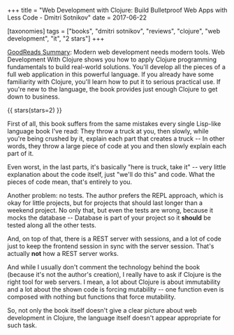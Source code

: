 +++
title = "Web Development with Clojure: Build Bulletproof Web Apps with Less Code - Dmitri Sotnikov"
date = 2017-06-22

[taxonomies]
tags = ["books", "dmitri sotnikov", "reviews", "clojure", "web development",
"it", "2 stars"]
+++

[GoodReads Summary](https://www.goodreads.com/book/show/18399028-web-development-with-clojure):
Modern web development needs modern tools. Web Development With Clojure shows
you how to apply Clojure programming fundamentals to build real-world
solutions. You'll develop all the pieces of a full web application in this
powerful language. If you already have some familiarity with Clojure, you'll
learn how to put it to serious practical use. If you're new to the language,
the book provides just enough Clojure to get down to business.

<!-- more -->

{{ stars(stars=2) }}

First of all, this book suffers from the same mistakes every single Lisp-like
language book I've read: They throw a truck at you, then slowly, while you're
being crushed by it, explain each part that creates a truck -- In other words,
they throw a large piece of code at you and then slowly explain each part of
it.

Even worst, in the last parts, it's basically "here is truck, take it" -- very
little explanation about the code itself, just "we'll do this" and code. What
the pieces of code mean, that's entirely to you.

Another problem: no tests. The author prefers the REPL approach, which is okay
for little projects, but for projects that should last longer than a weekend
project. No only that, but even the tests are wrong, because it mocks the
database -- Database is part of your project so it **should** be tested along
all the other tests.

And, on top of that, there is a REST server with sessions, and a lot of code
just to keep the frontend session in sync with the server session. That's
actually **not** how a REST server works.

And while I usually don't comment the technology behind the book (because it's
not the author's creation), I really have to ask if Clojure is the right tool
for web servers. I mean, a lot about Clojure is about immutability and a lot
about the shown code is forcing mutability -- one function even is composed
with nothing but functions that force mutability.

So, not only the book itself doesn't give a clear picture about web
development in Clojure, the language itself doesn't appear appropriate for
such task.
